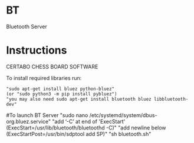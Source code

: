 # BT
Bluetooth Server
# Instructions
CERTABO CHESS BOARD SOFTWARE

To install required libraries run:

    "sudo apt-get install bluez python-bluez"
    (or "sudo python3 -m pip install pybluez")
    "you may also need sudo apt-get install bluetooth bluez libbluetooth-dev"
#To launch BT Server
    "sudo nano /etc/systemd/system/dbus-org.bluez.service"
    "add ‘-C’ at end of 'ExecStart' (ExecStart=/usr/lib/bluetooth/bluetoothd -C)"
    "add newline below (ExecStartPost=/usr/bin/sdptool add SP)"
    "sh bluetooth.sh"

